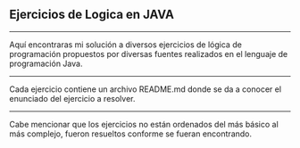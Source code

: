 ## Ejercicios de Logica en JAVA

---

Aquí encontraras mi solución a diversos ejercicios de lógica de programación propuestos por diversas fuentes realizados en el lenguaje de programación Java.

---

Cada ejercicio contiene un archivo README.md donde se da a conocer el enunciado del ejercicio a resolver.

---

Cabe mencionar que los ejercicios no están ordenados del más básico al más complejo, fueron resueltos conforme se fueran encontrando.
